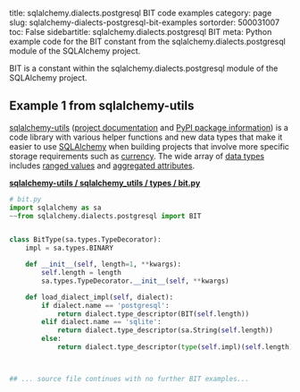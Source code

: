 title: sqlalchemy.dialects.postgresql BIT code examples
category: page
slug: sqlalchemy-dialects-postgresql-bit-examples
sortorder: 500031007
toc: False
sidebartitle: sqlalchemy.dialects.postgresql BIT
meta: Python example code for the BIT constant from the sqlalchemy.dialects.postgresql module of the SQLAlchemy project.


BIT is a constant within the sqlalchemy.dialects.postgresql module of the SQLAlchemy project.


## Example 1 from sqlalchemy-utils
[sqlalchemy-utils](https://github.com/kvesteri/sqlalchemy-utils)
([project documentation](https://sqlalchemy-utils.readthedocs.io/en/latest/)
and
[PyPI package information](https://pypi.org/project/SQLAlchemy-Utils/))
is a code library with various helper functions and new data types
that make it easier to use [SQLAlchemy](/sqlalchemy.html) when building
projects that involve more specific storage requirements such as
[currency](https://sqlalchemy-utils.readthedocs.io/en/latest/data_types.html#module-sqlalchemy_utils.types.currency).
The wide array of
[data types](https://sqlalchemy-utils.readthedocs.io/en/latest/data_types.html)
includes [ranged values](https://sqlalchemy-utils.readthedocs.io/en/latest/range_data_types.html)
and [aggregated attributes](https://sqlalchemy-utils.readthedocs.io/en/latest/aggregates.html).

[**sqlalchemy-utils / sqlalchemy_utils / types / bit.py**](https://github.com/kvesteri/sqlalchemy-utils/blob/master/sqlalchemy_utils/types/bit.py)

```python
# bit.py
import sqlalchemy as sa
~~from sqlalchemy.dialects.postgresql import BIT


class BitType(sa.types.TypeDecorator):
    impl = sa.types.BINARY

    def __init__(self, length=1, **kwargs):
        self.length = length
        sa.types.TypeDecorator.__init__(self, **kwargs)

    def load_dialect_impl(self, dialect):
        if dialect.name == 'postgresql':
            return dialect.type_descriptor(BIT(self.length))
        elif dialect.name == 'sqlite':
            return dialect.type_descriptor(sa.String(self.length))
        else:
            return dialect.type_descriptor(type(self.impl)(self.length))



## ... source file continues with no further BIT examples...

```

